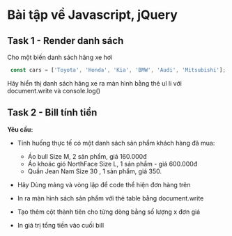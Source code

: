 # Bài tập về Javascript, jQuery


## Task 1 - Render danh sách

Cho một biến danh sách hãng xe hơi

```js
 const cars = ['Toyota', 'Honda', 'Kia', 'BMW', 'Audi', 'Mitsubishi'];

```

Hãy hiển thị danh sách hãng xe ra màn hình bằng thẻ ul li với document.write và console.log()



## Task 2 - Bill tính tiền

**Yêu cầu:**

- Tính huống thực tế có một danh sách sản phẩm khách hàng đã mua: 

    + Áo bull Size M, 2 sản phẩm, giá 160.000đ
    + Áo khoác gió NorthFace Size L, 1 sản phẩm - giá 
    600.000đ
    + Quần Jean Nam Size 30 , 1 sản phẩm, giá 350.
    
- Hãy Dùng mảng và vòng lặp để code thể hiện đơn hàng trên
- In ra màn hình sách sản phẩm với thẻ table bằng document.write
- Tạo thêm cột thành tiên cho từng dòng bằng số lượng x đơn  giá
- In giá trị tổng tiền vào cuối bill